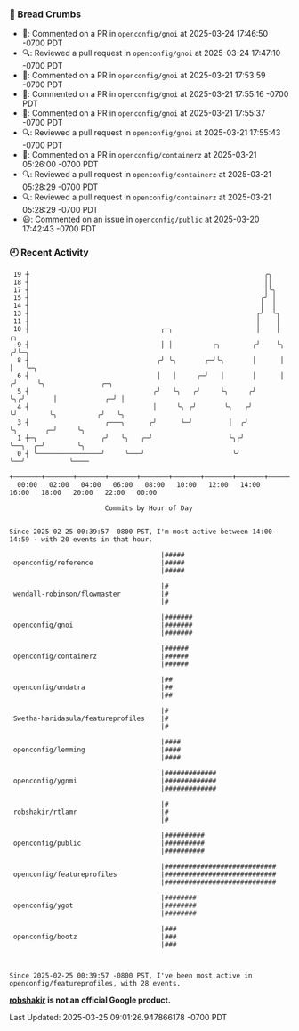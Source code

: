 ### 🍞 Bread Crumbs

 * 💬: Commented on a PR in  `openconfig/gnoi` at 2025-03-24 17:46:50 -0700 PDT
 * 🔍: Reviewed a pull request in  `openconfig/gnoi` at 2025-03-24 17:47:10 -0700 PDT
 * 💬: Commented on a PR in  `openconfig/gnoi` at 2025-03-21 17:53:59 -0700 PDT
 * 💬: Commented on a PR in  `openconfig/gnoi` at 2025-03-21 17:55:16 -0700 PDT
 * 💬: Commented on a PR in  `openconfig/gnoi` at 2025-03-21 17:55:37 -0700 PDT
 * 🔍: Reviewed a pull request in  `openconfig/gnoi` at 2025-03-21 17:55:43 -0700 PDT
 * 💬: Commented on a PR in  `openconfig/containerz` at 2025-03-21 05:26:00 -0700 PDT
 * 🔍: Reviewed a pull request in  `openconfig/containerz` at 2025-03-21 05:28:29 -0700 PDT
 * 🔍: Reviewed a pull request in  `openconfig/containerz` at 2025-03-21 05:28:29 -0700 PDT
 * 😃: Commented on an issue in `openconfig/public` at 2025-03-20 17:42:43 -0700 PDT

### 🕘 Recent Activity
```
 19 ┼                                                           ╭╮
 18 ┤                                                           ││
 17 ┤                                                           │╰╮
 15 ┤                                                          ╭╯ │
 14 ┤                                                          │  │
 13 ┤                                                         ╭╯  ╰╮
 11 ┤                                                         │    │
 10 ┤                                 ╭─╮                     │    │     ╭╮
  9 ┤                                 │ │          ╭╮        ╭╯    ╰╮   ╭╯╰─╮
  8 ┤                                ╭╯ ╰╮       ╭─╯╰╮       │      │   │   ╰─╮
  6 ┤                                │   │     ╭─╯   │       │      │  ╭╯     ╰╮              ╭─╮
  5 ┤                               ╭╯   ╰╮   ╭╯     ╰╮     ╭╯      ╰╮╭╯       │            ╭─╯ │
  4 ┤                               │     ╰╮ ╭╯       ╰╮   ╭╯        ╰╯        ╰╮          ╭╯   ╰╮
  3 ┤                   ╭───╮      ╭╯      ╰─╯         │  ╭╯                    ╰╮       ╭─╯     ╰╮
  1 ┼─╮                ╭╯   ╰╮   ╭─╯                   ╰╮╭╯                      ╰──╮  ╭─╯        ╰╮
  0 ┤ ╰────────────────╯     ╰───╯                      ╰╯                          ╰──╯           ╰────
    +───────+───────+───────+───────+───────+───────+───────+───────+───────+───────+───────+───────+────
  00:00   02:00   04:00   06:00   08:00   10:00   12:00   14:00   16:00   18:00   20:00   22:00   00:00   

						Commits by Hour of Day


Since 2025-02-25 00:39:57 -0800 PST, I'm most active between 14:00-14:59 - with 20 events in that hour.

```



```
                                      |#####
 openconfig/reference                 |#####
                                      |#####

                                      |#
 wendall-robinson/flowmaster          |#
                                      |#

                                      |#######
 openconfig/gnoi                      |#######
                                      |#######

                                      |######
 openconfig/containerz                |######
                                      |######

                                      |##
 openconfig/ondatra                   |##
                                      |##

                                      |#
 Swetha-haridasula/featureprofiles    |#
                                      |#

                                      |####
 openconfig/lemming                   |####
                                      |####

                                      |#############
 openconfig/ygnmi                     |#############
                                      |#############

                                      |#
 robshakir/rtlamr                     |#
                                      |#

                                      |##########
 openconfig/public                    |##########
                                      |##########

                                      |############################
 openconfig/featureprofiles           |############################
                                      |############################

                                      |########
 openconfig/ygot                      |########
                                      |########

                                      |###
 openconfig/bootz                     |###
                                      |###



Since 2025-02-25 00:39:57 -0800 PST, I've been most active in openconfig/featureprofiles, with 28 events.

```
**[robshakir](mailto:robjs@google.com) is not an official Google product.**  


Last Updated: 2025-03-25 09:01:26.947866178 -0700 PDT
